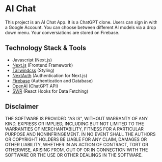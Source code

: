 # AI Chat
This project is an AI Chat App. It is a ChatGPT clone.
Users can sign in with a Google Account. 
You can choose between different AI models via a drop down menu.
Your conversiations are stored on Firebase.

## Technology Stack & Tools

- Javascript (Next.js)
- [Next.js](https://nextjs.org/) (Frontend Framework)
- [Tailwindcss](https://tailwindcss.com/) (Styling)
- [NextAuth](https://next-auth.js.org/) (Authentication for Next.js)
- [Firebase](https://firebase.google.com/) (Authentication and Database)
- [OpenAI](https://platform.openai.com/overview) (ChatGPT API)
- [SWR](https://swr.vercel.app/) (React Hooks for Data Fetching)

## Disclaimer
THE SOFTWARE IS PROVIDED "AS IS", WITHOUT WARRANTY OF ANY KIND, EXPRESS OR IMPLIED, INCLUDING BUT NOT LIMITED TO THE WARRANTIES OF MERCHANTABILITY, FITNESS FOR A PARTICULAR PURPOSE AND NONINFRINGEMENT. 
IN NO EVENT SHALL THE AUTHORS OR COPYRIGHT HOLDERS BE LIABLE FOR ANY CLAIM, DAMAGES OR OTHER LIABILITY, WHETHER IN AN ACTION OF CONTRACT, TORT OR OTHERWISE, ARISING FROM, OUT OF OR IN CONNECTION WITH THE SOFTWARE OR THE USE OR OTHER DEALINGS IN THE SOFTWARE.
